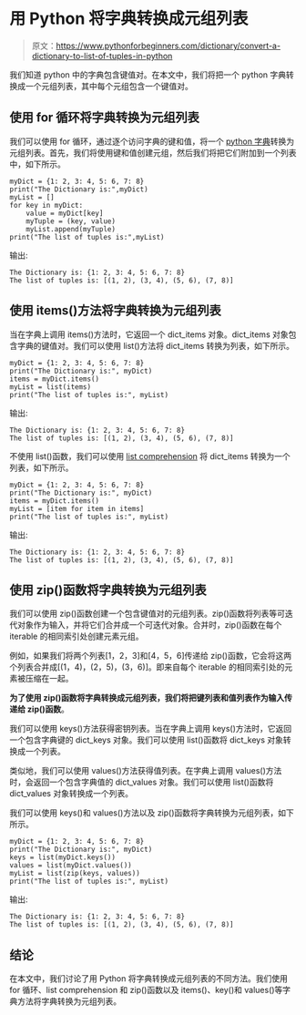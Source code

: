 # 用 Python 将字典转换成元组列表

> 原文：<https://www.pythonforbeginners.com/dictionary/convert-a-dictionary-to-list-of-tuples-in-python>

我们知道 python 中的字典包含键值对。在本文中，我们将把一个 python 字典转换成一个元组列表，其中每个元组包含一个键值对。

## 使用 for 循环将字典转换为元组列表

我们可以使用 for 循环，通过逐个访问字典的键和值，将一个 [python 字典](https://www.pythonforbeginners.com/dictionary/how-to-use-dictionaries-in-python/)转换为元组列表。首先，我们将使用键和值创建元组，然后我们将把它们附加到一个列表中，如下所示。

```
myDict = {1: 2, 3: 4, 5: 6, 7: 8}
print("The Dictionary is:",myDict)
myList = []
for key in myDict:
    value = myDict[key]
    myTuple = (key, value)
    myList.append(myTuple)
print("The list of tuples is:",myList)
```

输出:

```
The Dictionary is: {1: 2, 3: 4, 5: 6, 7: 8}
The list of tuples is: [(1, 2), (3, 4), (5, 6), (7, 8)]
```

## 使用 items()方法将字典转换为元组列表

当在字典上调用 items()方法时，它返回一个 dict_items 对象。dict_items 对象包含字典的键值对。我们可以使用 list()方法将 dict_items 转换为列表，如下所示。

```
myDict = {1: 2, 3: 4, 5: 6, 7: 8}
print("The Dictionary is:", myDict)
items = myDict.items()
myList = list(items)
print("The list of tuples is:", myList)
```

输出:

```
The Dictionary is: {1: 2, 3: 4, 5: 6, 7: 8}
The list of tuples is: [(1, 2), (3, 4), (5, 6), (7, 8)]
```

不使用 list()函数，我们可以使用 [list comprehension](https://www.pythonforbeginners.com/basics/list-comprehensions-in-python) 将 dict_items 转换为一个列表，如下所示。

```
myDict = {1: 2, 3: 4, 5: 6, 7: 8}
print("The Dictionary is:", myDict)
items = myDict.items()
myList = [item for item in items]
print("The list of tuples is:", myList) 
```

输出:

```
The Dictionary is: {1: 2, 3: 4, 5: 6, 7: 8}
The list of tuples is: [(1, 2), (3, 4), (5, 6), (7, 8)]
```

## 使用 zip()函数将字典转换为元组列表

我们可以使用 zip()函数创建一个包含键值对的元组列表。zip()函数将列表等可迭代对象作为输入，并将它们合并成一个可迭代对象。合并时，zip()函数在每个 iterable 的相同索引处创建元素元组。

例如，如果我们将两个列表[1，2，3]和[4，5，6]传递给 zip()函数，它会将这两个列表合并成[(1，4)，(2，5)，(3，6)]。即来自每个 iterable 的相同索引处的元素被压缩在一起。

**为了使用 zip()函数将字典转换成元组列表，我们将把键列表和值列表作为输入传递给 zip()函数**。

我们可以使用 keys()方法获得密钥列表。当在字典上调用 keys()方法时，它返回一个包含字典键的 dict_keys 对象。我们可以使用 list()函数将 dict_keys 对象转换成一个列表。

类似地，我们可以使用 values()方法获得值列表。在字典上调用 values()方法时，会返回一个包含字典值的 dict_values 对象。我们可以使用 list()函数将 dict_values 对象转换成一个列表。

我们可以使用 keys()和 values()方法以及 zip()函数将字典转换为元组列表，如下所示。

```
myDict = {1: 2, 3: 4, 5: 6, 7: 8}
print("The Dictionary is:", myDict)
keys = list(myDict.keys())
values = list(myDict.values())
myList = list(zip(keys, values))
print("The list of tuples is:", myList)
```

输出:

```
The Dictionary is: {1: 2, 3: 4, 5: 6, 7: 8}
The list of tuples is: [(1, 2), (3, 4), (5, 6), (7, 8)]
```

## 结论

在本文中，我们讨论了用 Python 将字典转换成元组列表的不同方法。我们使用 for 循环、list comprehension 和 zip()函数以及 items()、key()和 values()等字典方法将字典转换为元组列表。